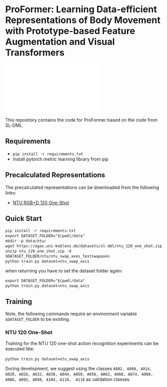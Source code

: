 # ProFormer: Learning Data-efficient Representations of Body Movement with Prototype-based Feature Augmentation and Visual Transformers

![ProFormer Overview](images/teaser.pdf)

This repository contains the code for ProFormer based on the code from SL-DML



## Requirements

* `pip install -r requirements.txt`
*  install pytorch metric learning library from pip
## Precalculated Representations

The precalculated representations can be downloaded from the following links:

* [NTU RGB+D 120 One-Shot](https://agas.uni-koblenz.de/datasets/sl-dml/ntu_120_one_shot.zip)


## Quick Start


```
pip install -r requirements.txt
export DATASET_FOLDER="$(pwd)/data"
mkdir -p data/ntu/
wget https://agas.uni-koblenz.de/datasets/sl-dml/ntu_120_one_shot.zip
unzip ntu_120_one_shot.zip -d $DATASET_FOLDER/ntu/ntu_swap_axes_testswapaxes
python train.py dataset=ntu_swap_axis
```
when returning you have to set the dataset folder again:

```
export DATASET_FOLDER="$(pwd)/data"
python train.py dataset=ntu_swap_axis
```

## Training

Note, the following commands require an environment variable `$DATASET_FOLDER` to be existing.

### NTU 120 One-Shot

Training for the NTU 120 one-shot action recognition experiments can be executed like:

`python train.py dataset=ntu_swap_axis`

During development, we suggest using the classes `A002, A008, A014, A020, A026, A032, A038, A044, A050, A056, A062, A068, A074, A080, A086, A092, A098, A104, A110,  A116` as validation classes.

